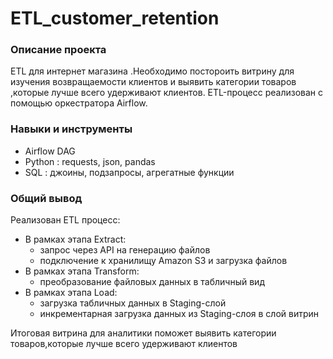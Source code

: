 # ETL_customer_retention

### Описание проекта 
ETL для интернет магазина .Необходимо постороить витрину для изучения возвращаемости клиентов и выявить категории товаров ,которые лучше всего удерживают клиентов.
ETL-процесс реализован с помощью оркестратора Airflow.

### Навыки и инструменты
* Airflow DAG
* Python : requests, json, pandas
* SQL : джоины, подзапросы, агрегатные функции 

### Общий вывод
Реализован ETL процесс:
- В рамках этапа Extract:
   - запрос через API на генерацию файлов
   - подключение к хранилищу Amazon S3 и загрузка файлов
- В рамках этапа Transform:
   - преобразование файловых данных в табличный вид
- В рамках этапа Load:
   - загрузка табличных данных в Staging-слой
   - инкрементарная загрузка данных из Staging-слоя в слой витрин

Итоговая витрина для аналитики поможет выявить категории товаров,которые лучше всего удерживают клиентов
